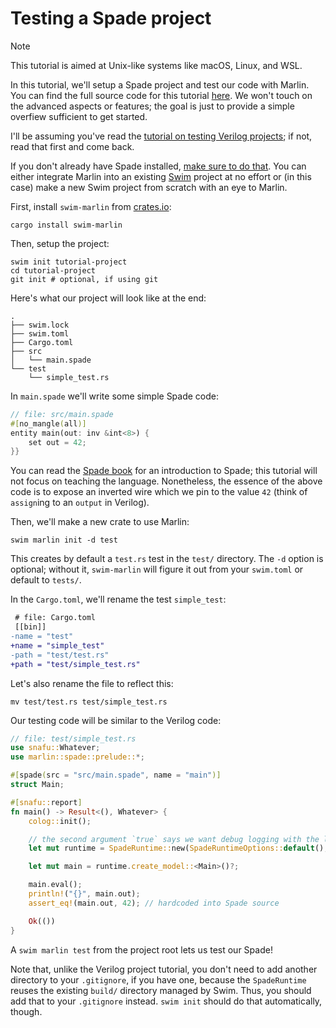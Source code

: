 # Testing a Spade project

> [!NOTE]
> This tutorial is aimed at Unix-like systems like macOS, Linux, and WSL.

In this tutorial, we'll setup a Spade project and test our code with
Marlin. You can find the full source code for this tutorial [here](../examples/spade-project/). We won't touch on the advanced aspects or features; the goal is just to provide a simple overfiew sufficient to get started.

I'll be assuming you've read the [tutorial on testing Verilog projects](./testing_verilog.md); if not, read that first and come back.

If you don't already have Spade installed, [make sure to do that](https://docs.spade-lang.org/installation.html).
You can either integrate Marlin into an existing [Swim](https://docs.spade-lang.org/swim/index.html) project at no effort or (in this case) make a new Swim project from scratch with an eye to Marlin.

First, install `swim-marlin` from [crates.io](crates.io):

```
cargo install swim-marlin
```

Then, setup the project:

```shell
swim init tutorial-project
cd tutorial-project
git init # optional, if using git
```

Here's what our project will look like at the end:
```
.
├── swim.lock
├── swim.toml
├── Cargo.toml
├── src
│   └── main.spade
└── test
    └── simple_test.rs
```

In `main.spade` we'll write some simple Spade code:

```rust
// file: src/main.spade
#[no_mangle(all)]
entity main(out: inv &int<8>) {
    set out = 42;
}}
```

You can read the [Spade book](https://docs.spade-lang.org/introduction.html) for an
introduction to Spade; this tutorial will not focus on teaching the language.
Nonetheless, the essence of the above code is to expose an inverted wire which
we pin to the value `42` (think of `assign`ing to an `output` in Verilog).

Then, we'll make a new crate to use Marlin:

```shell
swim marlin init -d test
```

This creates by default a `test.rs` test in the `test/` directory. The `-d`
option is optional; without it, `swim-marlin` will figure it out from your
`swim.toml` or default to `tests/`.

In the `Cargo.toml`, we'll rename the test `simple_test`:

```diff
 # file: Cargo.toml
 [[bin]]
-name = "test"
+name = "simple_test"
-path = "test/test.rs"
+path = "test/simple_test.rs"
```

Let's also rename the file to reflect this:

```shell
mv test/test.rs test/simple_test.rs
```

Our testing code will be similar to the Verilog code:

```rust
// file: test/simple_test.rs
use snafu::Whatever;
use marlin::spade::prelude::*;

#[spade(src = "src/main.spade", name = "main")]
struct Main;

#[snafu::report]
fn main() -> Result<(), Whatever> {
    colog::init();

    // the second argument `true` says we want debug logging with the log crate
    let mut runtime = SpadeRuntime::new(SpadeRuntimeOptions::default(), true)?;

    let mut main = runtime.create_model::<Main>()?;

    main.eval();
    println!("{}", main.out);
    assert_eq!(main.out, 42); // hardcoded into Spade source

    Ok(())
}
```

A `swim marlin test` from the project root lets us test our Spade!

Note that, unlike the Verilog project tutorial, you don't need to add another
directory to your `.gitignore`, if you have one, because the `SpadeRuntime`
reuses the existing `build/` directory managed by Swim. Thus, you should add
that to your `.gitignore` instead. `swim init` should do that automatically,
though.
